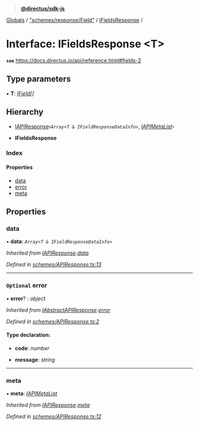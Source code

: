 > **[@directus/sdk-js](../README.md)**

[Globals](../README.md) / ["schemes/response/Field"](../modules/_schemes_response_field_.md) / [IFieldsResponse](_schemes_response_field_.ifieldsresponse.md) /

# Interface: IFieldsResponse <**T**>

**`see`** https://docs.directus.io/api/reference.html#fields-2

## Type parameters

▪ **T**: *[IField](_schemes_directus_field_.ifield.md)[]*

## Hierarchy

  * [IAPIResponse](_schemes_apiresponse_.iapiresponse.md)‹*`Array<T & IFieldResponseDataInfo>`*, *[IAPIMetaList](_schemes_apiresponse_.iapimetalist.md)*›

  * **IFieldsResponse**

### Index

#### Properties

* [data](_schemes_response_field_.ifieldsresponse.md#data)
* [error](_schemes_response_field_.ifieldsresponse.md#optional-error)
* [meta](_schemes_response_field_.ifieldsresponse.md#meta)

## Properties

###  data

• **data**: *`Array<T & IFieldResponseDataInfo>`*

*Inherited from [IAPIResponse](_schemes_apiresponse_.iapiresponse.md).[data](_schemes_apiresponse_.iapiresponse.md#data)*

*Defined in [schemes/APIResponse.ts:13](https://github.com/janbiasi/sdk-js/blob/b445ae7/src/schemes/APIResponse.ts#L13)*

___

### `Optional` error

• **error**? : *object*

*Inherited from [IAbstractAPIResponse](_schemes_apiresponse_.iabstractapiresponse.md).[error](_schemes_apiresponse_.iabstractapiresponse.md#optional-error)*

*Defined in [schemes/APIResponse.ts:2](https://github.com/janbiasi/sdk-js/blob/b445ae7/src/schemes/APIResponse.ts#L2)*

#### Type declaration:

* **code**: *number*

* **message**: *string*

___

###  meta

• **meta**: *[IAPIMetaList](_schemes_apiresponse_.iapimetalist.md)*

*Inherited from [IAPIResponse](_schemes_apiresponse_.iapiresponse.md).[meta](_schemes_apiresponse_.iapiresponse.md#meta)*

*Defined in [schemes/APIResponse.ts:12](https://github.com/janbiasi/sdk-js/blob/b445ae7/src/schemes/APIResponse.ts#L12)*